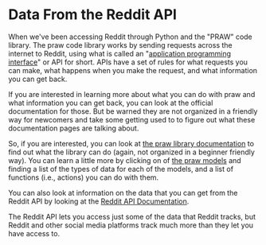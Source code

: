 # Data From the Reddit API

When we've been accessing Reddit through Python and the "PRAW" code library. The praw code library works by sending requests across the internet to Reddit, using what is called an "[application programming interface](https://en.wikipedia.org/wiki/API)" or API for short. APIs have a set of rules for what requests you can make, what happens when you make the request, and what information you can get back.

If you are interested in learning more about what you can do with praw and what information you can get back, you can look at the official documentation for those. But be warned they are not organized in a friendly way for newcomers and take some getting used to to figure out what these documentation pages are talking about.

So, if you are interested, you can look at [the praw library documentation](https://praw.readthedocs.io/en/stable/) to find out what the library can do (again, not organized in a beginner friendly way). You can learn a little more by clicking on of [the praw models](https://praw.readthedocs.io/en/stable/code_overview/praw_models.html) and finding a list of the types of data for each of the models, and a list of functions (i.e., actions) you can do with them.

You can also look at information on the data that you can get from the Reddit API by looking at the [Reddit API Documentation](https://www.reddit.com/dev/api/). 

The Reddit API lets you access just some of the data that Reddit tracks, but Reddit and other social media platforms track much more than they let you have access to.
